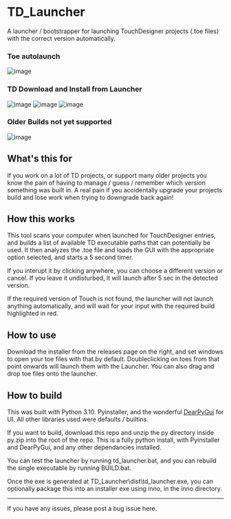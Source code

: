 # TD_Launcher
A launcher / bootstrapper for launching TouchDesigner projects (.toe files) with the correct version automatically.

### Toe autolaunch
![image](https://user-images.githubusercontent.com/10091486/185008821-c4294500-7e1b-47d2-b3df-881519591de5.png)

### TD Download and Install from Launcher
![image](https://user-images.githubusercontent.com/10091486/185009037-6569848a-dd25-4766-a73e-23a770b5e36b.png)
![image](https://user-images.githubusercontent.com/10091486/185009082-c09f20f5-01b6-4d8e-9a42-9e820844a9ec.png)
![image](https://user-images.githubusercontent.com/10091486/185009223-7d1f5840-02cb-4eae-b6b8-a26d4c8e032a.png)

### Older Builds not yet supported
![image](https://user-images.githubusercontent.com/10091486/185009295-71c275b8-c295-44d5-ac47-98c514e2f115.png)



## What's this for


If you work on a lot of TD projects, or support many older projects you know the pain of having to manage / guess / remember which version something was built in. A real pain if you accidentally upgrade your projects build and lose work when trying to downgrade back again!

## How this works
This tool scans your computer when launched for TouchDesigner entries, and builds a list of available TD executable paths that can potentially be used. It then analyzes the .toe file and loads the GUI with the appropriate option selected, and starts a 5 second timer.

If you interupt it by clicking anywhere, you can choose a different version or cancel. If you leave it undisturbed, it will launch after 5 sec in the detected version.

If the required version of Touch is not found, the launcher will not launch anything automatically, and will wait for your input with the required build highlighted in red.

## How to use
Download the installer from the releases page on the right, and set windows to open your toe files with that by default. Doubleclicking on toes from that point onwards will launch them with the Launcher. You can also drag and drop toe files onto the launcher.

## How to build
This was built with Python 3.10. Pyinstaller, and the wonderful [DearPyGui](https://github.com/hoffstadt/DearPyGui) for UI. All other libraries used were defaults / builtins.

If you want to build, download this repo and unzip the py directory inside py.zip into the root of the repo. This is a fully python install, with Pyinstaller and DearPyGui, and any other dependancies installed.

You can test the launcher by running td_launcher.bat, and you can rebuild the single executable by running BUILD.bat.

Once the exe is generated at TD_Launcher\dist\td_launcher.exe, you can optionally package this into an installer exe using inno, in the inno directory.

---

If you have any issues, please post a bug issue here.
